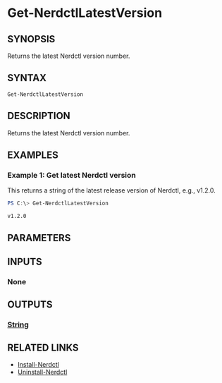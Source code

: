 ﻿---
external help file: ContainerToolsForWindows.psm1-help.xml
Module Name: ContainerToolsForWindows
online version:
schema: 2.0.0
---

# Get-NerdctlLatestVersion

## SYNOPSIS

Returns the latest Nerdctl version number.

## SYNTAX

```
Get-NerdctlLatestVersion
```

## DESCRIPTION

Returns the latest Nerdctl version number.

## EXAMPLES

### Example 1: Get latest Nerdctl version

This returns a string of the latest release version of Nerdctl, e.g., v1.2.0.

```powershell
PS C:\> Get-NerdctlLatestVersion
```

```Output
v1.2.0
```

## PARAMETERS

## INPUTS

### None

## OUTPUTS

### [String](https://learn.microsoft.com/en-us/dotnet/api/system.string?view=net-7.0)

## RELATED LINKS

- [Install-Nerdctl](Install-Nerdctl.md)
- [Uninstall-Nerdctl](Uninstall-Nerdctl.md)
